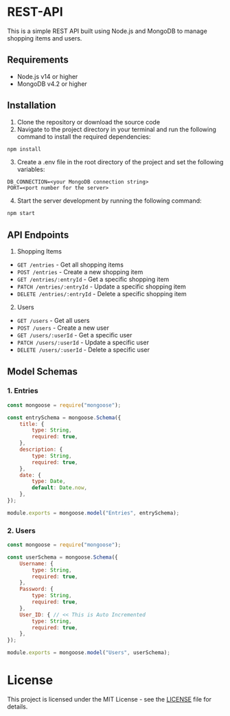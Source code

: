 # REST-API
This is a simple REST API built using Node.js and MongoDB to manage shopping items and users.

## Requirements
* Node.js v14 or higher
* MongoDB v4.2 or higher

## Installation
1. Clone the repository or download the source code
2. Navigate to the project directory in your terminal and run the following command to install the required dependencies:

```sh
npm install
```

3. Create a .env file in the root directory of the project and set the following variables:

```env
DB_CONNECTION=<your MongoDB connection string>
PORT=<port number for the server>
```

4. Start the server development by running the following command:

```sh
npm start
```
## API Endpoints

1. Shopping Items

* `GET /entries` - Get all shopping items
* `POST /entries` - Create a new shopping item
* `GET /entries/:entryId` - Get a specific shopping item
* `PATCH /entries/:entryId` - Update a specific shopping item
* `DELETE /entries/:entryId` - Delete a specific shopping item

2. Users

* `GET /users` - Get all users
* `POST /users` - Create a new user
* `GET /users/:userId` - Get a specific user
* `PATCH /users/:userId` - Update a specific user
* `DELETE /users/:userId` - Delete a specific user

## Model Schemas

### 1. Entries
```js
const mongoose = require("mongoose");

const entrySchema = mongoose.Schema({
	title: {
		type: String,
		required: true,
	},
	description: {
		type: String,
		required: true,
	},
	date: {
		type: Date,
		default: Date.now,
	},
});

module.exports = mongoose.model("Entries", entrySchema);
```

### 2. Users
```js
const mongoose = require("mongoose");

const userSchema = mongoose.Schema({
	Username: {
		type: String,
		required: true,
	},
	Password: {
		type: String,
		required: true,
	},
	User_ID: { // << This is Auto Incremented
		type: String,
		required: true,
	},
});

module.exports = mongoose.model("Users", userSchema);
```

# License
This project is licensed under the MIT License - see the <a href="https://github.com/wodosharlatan/REST-API-DB/blob/main/LICENSE">LICENSE</a> file for details.
